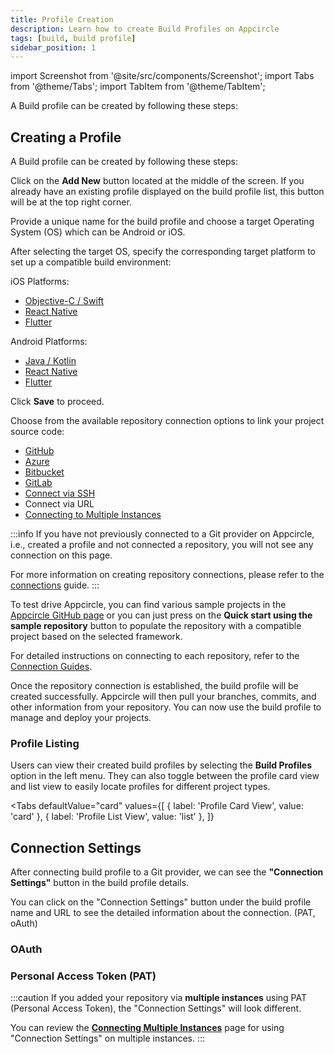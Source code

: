 ```yaml
---
title: Profile Creation
description: Learn how to create Build Profiles on Appcircle
tags: [build, build profile]
sidebar_position: 1
---
```


import Screenshot from '@site/src/components/Screenshot';
import Tabs from '@theme/Tabs';
import TabItem from '@theme/TabItem';

A Build profile can be created by following these steps:

## Creating a Profile

A Build profile can be created by following these steps:

Click on the **Add New** button located at the middle of the screen. If you already have an existing profile displayed on the build profile list, this button will be at the top right corner.

<Screenshot url='https://cdn.appcircle.io/docs/assets/BE5278-build1.png' alt="Build Profile Creation" />

Provide a unique name for the build profile and choose a target Operating System (OS) which can be Android or iOS.

<Screenshot url='https://cdn.appcircle.io/docs/assets/BE5278-build2.png' alt="Build Profile Naming" />

After selecting the target OS, specify the corresponding target platform to set up a compatible build environment:

iOS Platforms:
* [Objective-C / Swift](/build/platform-build-guides/building-ios-applications)
* [React Native](/build/platform-build-guides/building-react-native-applications)
* [Flutter](/build/platform-build-guides/building-flutter-applications)

Android Platforms:
* [Java / Kotlin](/build/platform-build-guides/building-android-applications)
* [React Native](/build/platform-build-guides/building-react-native-applications)
* [Flutter](/build/platform-build-guides/building-flutter-applications)

Click **Save** to proceed.

Choose from the available repository connection options to link your project source code:

* [GitHub](/build/manage-the-connections/adding-a-build-profile/connecting-to-github)
* [Azure](/build/manage-the-connections/adding-a-build-profile/connecting-to-azure)
* [Bitbucket](/build/manage-the-connections/adding-a-build-profile/connecting-to-bitbucket)
* [GitLab](/build/manage-the-connections/adding-a-build-profile/connecting-to-gitlab)
* [Connect via SSH](/build/manage-the-connections/adding-a-build-profile/connecting-to-private-repository-via-ssh)
* Connect via URL
* [Connecting to Multiple Instances](/build/manage-the-connections/adding-a-build-profile/connecting-multiple-instance)

<Screenshot url='https://cdn.appcircle.io/docs/assets/BE5278-build3.png' alt="Repository connection" />

:::info
If you have not previously connected to a Git provider on Appcircle, i.e., created a profile and not connected a repository, you will not see any connection on this page.

For more information on creating repository connections, please refer to the [connections](/build/manage-the-connections) guide.
:::

To test drive Appcircle, you can find various sample projects in the [Appcircle GitHub page](https://github.com/appcircleio?q=sample) or you can just press on the **Quick start using the sample repository** button to populate the repository with a compatible project based on the selected framework.

For detailed instructions on connecting to each repository, refer to the [Connection Guides](/build/manage-the-connections/adding-a-build-profile#connect-your-repository).

Once the repository connection is established, the build profile will be created successfully. Appcircle will then pull your branches, commits, and other information from your repository. You can now use the build profile to manage and deploy your projects.

<Screenshot url='https://cdn.appcircle.io/docs/assets/BE5278-build4.png' alt="Build Profile"/>

### Profile Listing

Users can view their created build profiles by selecting the **Build Profiles** option in the left menu. They can also toggle between the profile card view and list view to easily locate profiles for different project types.

<Tabs
defaultValue="card"
values={[
{ label: 'Profile Card View', value: 'card' },
{ label: 'Profile List View', value: 'list' },
]}
>
  <TabItem value="card">
<Screenshot url='https://cdn.appcircle.io/docs/assets/BE5278-view2.png' alt="Build view" />
  </TabItem>
  <TabItem value="list">
<Screenshot url='https://cdn.appcircle.io/docs/assets/BE5278-view1.png' alt="Build view alternate" />
  </TabItem>
</Tabs>

## Connection Settings

After connecting build profile to a Git provider, we can see the **"Connection Settings"** button in the build profile details.

<Screenshot url='https://cdn.appcircle.io/docs/assets/BE5278-connection1.png' />

You can click on the "Connection Settings" button under the build profile name and URL to see the detailed information about the connection. (PAT, oAuth)

### OAuth

<Screenshot url='https://cdn.appcircle.io/docs/assets/BE5278-connection2.png' />

### Personal Access Token (PAT)

<Screenshot url='https://cdn.appcircle.io/docs/assets/connection-settings-main-3.png' />

:::caution
If you added your repository via **multiple instances** using PAT (Personal Access Token), the "Connection Settings" will look different.

You can review the [**Connecting Multiple Instances**](/build/manage-the-connections/adding-a-build-profile/connecting-multiple-instance#connection-settings-for-multiple-instances) page for using "Connection Settings" on multiple instances.
:::